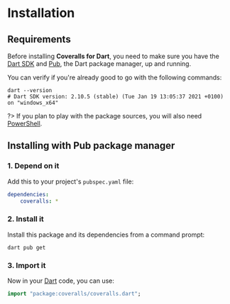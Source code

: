 # Installation

## Requirements
Before installing **Coveralls for Dart**, you need to make sure you have the [Dart SDK](https://dart.dev/tools/sdk)
and [Pub](https://dart.dev/tools/pub), the Dart package manager, up and running.

You can verify if you're already good to go with the following commands:

```shell
dart --version
# Dart SDK version: 2.10.5 (stable) (Tue Jan 19 13:05:37 2021 +0100) on "windows_x64"
```

?> If you plan to play with the package sources, you will also need [PowerShell](https://docs.microsoft.com/en-us/powershell).

## Installing with Pub package manager

### 1. Depend on it
Add this to your project's `pubspec.yaml` file:

```yaml
dependencies:
	coveralls: *
```

### 2. Install it
Install this package and its dependencies from a command prompt:

```shell
dart pub get
```

### 3. Import it
Now in your [Dart](https://dart.dev) code, you can use:

```dart
import "package:coveralls/coveralls.dart";
```
